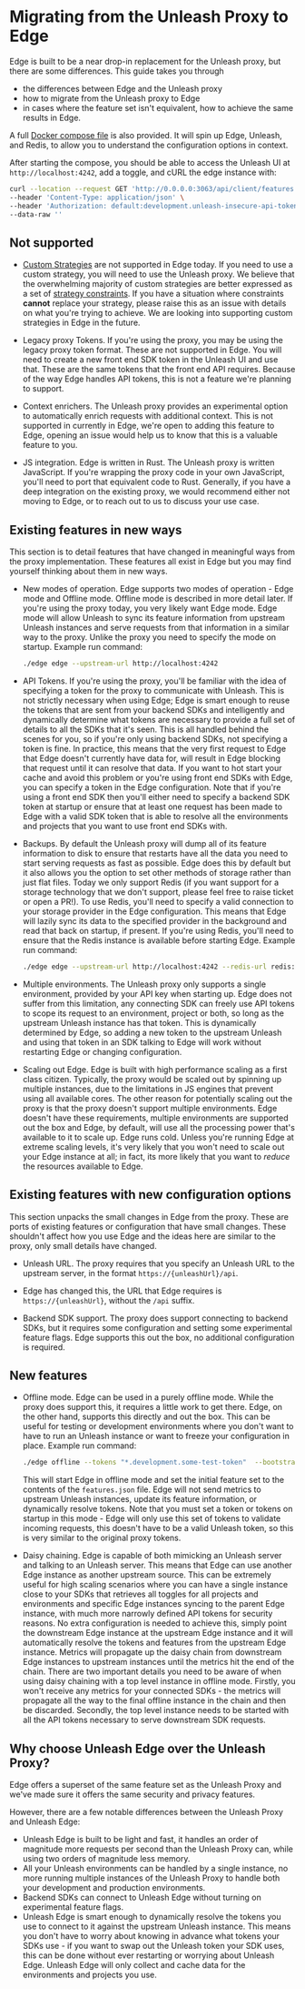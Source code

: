# Migrating from the Unleash Proxy to Edge

Edge is built to be a near drop-in replacement for the Unleash proxy, but there are some differences. This guide takes
you through

- the differences between Edge and the Unleash proxy
- how to migrate from the Unleash proxy to Edge
- in cases where the feature set isn't equivalent, how to achieve the same results in Edge.

A full [Docker compose file](../examples/docker-compose.yml) is also provided. It will spin up Edge, Unleash, and Redis,
to allow you to understand the configuration options in context.

After starting the compose, you should be able to access the Unleash UI at `http://localhost:4242`, add a toggle, and
cURL the edge instance with:

``` sh
curl --location --request GET 'http://0.0.0.0:3063/api/client/features' \
--header 'Content-Type: application/json' \
--header 'Authorization: default:development.unleash-insecure-api-token' \
--data-raw ''
```

## Not supported

- [Custom Strategies](https://docs.getunleash.io/reference/custom-activation-strategies) are not supported in Edge
  today. If you need to use a custom strategy, you will need to use the Unleash proxy. We believe that the overwhelming
  majority of custom strategies are better expressed as a set
  of [strategy constraints](https://docs.getunleash.io/reference/strategy-constraints). If you have a situation where
  constraints **cannot** replace your strategy, please raise this as an issue with details on what you're trying to
  achieve. We are looking into supporting custom strategies in Edge in the future.

- Legacy proxy Tokens. If you're using the proxy, you may be using the legacy proxy token format. These are not
  supported in Edge. You will need to create a new front end SDK token in the Unleash UI and use that. These are the
  same tokens that the front end API requires. Because of the way Edge handles API tokens, this is not a feature we're
  planning to support.

- Context enrichers. The Unleash proxy provides an experimental option to automatically enrich requests with additional
  context. This is not supported in currently in Edge, we're open to adding this feature to Edge, opening an issue would
  help us to know that this is a valuable feature to you.

- JS integration. Edge is written in Rust. The Unleash proxy is written JavaScript. If you're wrapping the proxy code in
  your own JavaScript, you'll need to port that equivalent code to Rust. Generally, if you have a deep integration on
  the existing proxy, we would recommend either not moving to Edge, or to reach out to us to discuss your use case.

## Existing features in new ways

This section is to detail features that have changed in meaningful ways from the proxy implementation. These features
all exist in Edge but you may find yourself thinking about them in new ways.

- New modes of operation. Edge supports two modes of operation - Edge mode and Offline mode. Offline mode is described
  in more detail later. If you're using the proxy today, you very likely want Edge mode. Edge mode will allow Unleash to
  sync its feature information from upstream Unleash instances and serve requests from that information in a similar way
  to the proxy. Unlike the proxy you need to specify the mode on startup. Example run command:

    ``` sh
    ./edge edge --upstream-url http://localhost:4242
    ```

- API Tokens. If you're using the proxy, you'll be familiar with the idea of specifying a token for the proxy to
  communicate with Unleash. This is not strictly necessary when using Edge; Edge is smart enough to reuse the tokens
  that are sent from your backend SDKs and intelligently and dynamically determine what tokens are necessary to provide
  a full set of details to all the SDKs that it's seen. This is all handled behind the scenes for you, so if you're only
  using backend SDKs, not specifying a token is fine. In practice, this means that the very first request to Edge that
  Edge doesn't currently have data for, will result in Edge blocking that request until it can resolve that data. If you
  want to hot start your cache and avoid this problem or you're using front end SDKs with Edge, you can specify a token
  in the Edge configuration. Note that if you're using a front end SDK then you'll either need to specify a backend SDK
  token at startup or ensure that at least one request has been made to Edge with a valid SDK token that is able to
  resolve all the environments and projects that you want to use front end SDKs with.


- Backups. By default the Unleash proxy will dump all of its feature information to disk to ensure that restarts have
  all the data you need to start serving requests as fast as possible. Edge does this by default but it also allows you
  the option to set other methods of storage rather than just flat files. Today we only support Redis (if you want
  support for a storage technology that we don't support, please feel free to raise ticket or open a PR!). To use Redis,
  you'll need to specify a valid connection to your storage provider in the Edge configuration. This means that Edge
  will lazily sync its data to the specified provider in the background and read that back on startup, if present. If
  you're using Redis, you'll need to ensure that the Redis instance is available before starting Edge. Example run
  command:

    ``` sh
    ./edge edge --upstream-url http://localhost:4242 --redis-url redis://localhost:6379

    ```

- Multiple environments. The Unleash proxy only supports a single environment, provided by your API key when starting
  up. Edge does not suffer from this limitation, any connecting SDK can freely use API tokens to scope its request to an
  environment, project or both, so long as the upstream Unleash instance has that token. This is dynamically determined
  by Edge, so adding a new token to the upstream Unleash and using that token in an SDK talking to Edge will work
  without restarting Edge or changing configuration.

- Scaling out Edge. Edge is built with high performance scaling as a first class citizen. Typically, the proxy would be
  scaled out by spinning up multiple instances, due to the limitations in JS engines that prevent using all available
  cores. The other reason for potentially scaling out the proxy is that the proxy doesn't support multiple environments.
  Edge doesn't have these requirements, multiple environments are supported out the box and Edge, by default, will use
  all the processing power that's available to it to scale up. Edge runs cold. Unless you're running Edge at extreme
  scaling levels, it's very likely that you won't need to scale out your Edge instance at all; in fact, its more likely
  that you want to _reduce_ the resources available to Edge.

## Existing features with new configuration options

This section unpacks the small changes in Edge from the proxy. These are ports of existing features or configuration
that have small changes. These shouldn't affect how you use Edge and the ideas here are similar to the proxy, only small
details have changed.

- Unleash URL. The proxy requires that you specify an Unleash URL to the upstream server, in the format `https://{unleashUrl}/api`.
- Edge has changed this, the URL that Edge requires is `https://{unleashUrl}`, without the `/api` suffix.

- Backend SDK support. The proxy does support connecting to backend SDKs, but it requires some configuration and setting
  some experimental feature flags. Edge supports this out the box, no additional configuration is required.

## New features

- Offline mode. Edge can be used in a purely offline mode. While the proxy does support this, it requires a little work
  to get there. Edge, on the other hand, supports this directly and out the box. This can be useful for testing or
  development environments where you don't want to have to run an Unleash instance or want to freeze your configuration
  in place. Example run command:

    ``` sh
    ./edge offline --tokens "*.development.some-test-token"  --bootstrap-file ./examples/features.json
    ```

  This will start Edge in offline mode and set the initial feature set to the contents of the `features.json` file. Edge
  will not send metrics to upstream Unleash instances, update its feature information, or dynamically resolve tokens.
  Note that you must set a token or tokens on startup in this mode - Edge will only use this set of tokens to validate
  incoming requests, this doesn't have to be a valid Unleash token, so this is very similar to the original proxy
  tokens.

- Daisy chaining. Edge is capable of both mimicking an Unleash server and talking to an Unleash server. This means that
  Edge can use another Edge instance as another upstream source. This can be extremely useful for high scaling scenarios
  where you can have a single instance close to your SDKs that retrieves all toggles for all projects and environments
  and specific Edge instances syncing to the parent Edge instance, with much more narrowly defined API tokens for
  security reasons. No extra configuration is needed to achieve this, simply point the downstream Edge instance at the
  upstream Edge instance and it will automatically resolve the tokens and features from the upstream Edge instance.
  Metrics will propagate up the daisy chain from downstream Edge instances to upstream instances until the metrics hit
  the end of the chain. There are two important details you need to be aware of when using daisy chaining with a top
  level instance in offline mode. Firstly, you won't receive any metrics for your connected SDKs - the metrics will
  propagate all the way to the final offline instance in the chain and then be discarded. Secondly, the top level
  instance needs to be started with all the API tokens necessary to serve downstream SDK requests.

## Why choose Unleash Edge over the Unleash Proxy?

Edge offers a superset of the same feature set as the Unleash Proxy and we've made sure it offers the same security and
privacy features.

However, there are a few notable differences between the Unleash Proxy and Unleash Edge:

- Unleash Edge is built to be light and fast, it handles an order of magnitude more requests per second than the Unleash
  Proxy can, while using two orders of magnitude less memory.
- All your Unleash environments can be handled by a single instance, no more running multiple instances of the Unleash
  Proxy to handle both your development and production environments.
- Backend SDKs can connect to Unleash Edge without turning on experimental feature flags.
- Unleash Edge is smart enough to dynamically resolve the tokens you use to connect to it against the upstream Unleash
  instance. This means you don't have to worry about knowing in advance what tokens your SDKs use - if you want to swap
  out the Unleash token your SDK uses, this can be done without ever restarting or worrying about Unleash Edge. Unleash
  Edge will only collect and cache data for the environments and projects you use.
